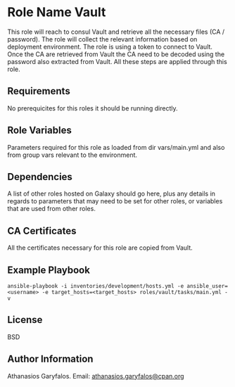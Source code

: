 Role Name Vault
===============

This role will reach to consul Vault and retrieve all the necessary files (CA / password). The role will collect the relevant information based on deployment environment. The role is using a token to connect to Vault. Once the CA are retrieved from Vault the CA need to be decoded using the password also extracted from Vault. All these steps are applied through this role.

Requirements
------------

No prerequicites for this roles it should be running directly.

Role Variables
--------------

Parameters required for this role as loaded from dir vars/main.yml and also from group vars relevant to the environment.

Dependencies
------------

A list of other roles hosted on Galaxy should go here, plus any details in regards to parameters that may need to be set for other roles, or variables that are used from other roles.

CA Certificates
---------------

All the certificates necessary for this role are copied from Vault.

Example Playbook
----------------

`ansible-playbook -i inventories/development/hosts.yml -e ansible_user=<username> -e target_hosts=<target_hosts> roles/vault/tasks/main.yml -v`

License
-------

BSD

Author Information
------------------

Athanasios Garyfalos. Email: athanasios.garyfalos@cpan.org
